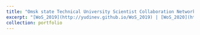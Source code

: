 ```yaml
---
title: "Omsk state Technical University Scientist Collaboration Networks"
excerpt: "[WoS_2019](http://yudinev.github.io/WoS_2019) | [WoS_2020](http://yudinev.github.io/WoS_2020)"
collection: portfolio
---
```

